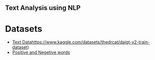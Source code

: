 ## Text Analysis using NLP

# Datasets
* [Text Data](https://www.kaggle.com/datasets/thedrcat/daigt-v2-train-dataset)https://www.kaggle.com/datasets/thedrcat/daigt-v2-train-dataset)
* [Positive and Negetive words](https://www.kaggle.com/datasets/mukulkirti/positive-and-negative-word-listrar)
 
  
